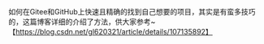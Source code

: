 如何在Gitee和GitHub上快速且精确的找到自己想要的项目，其实是有蛮多技巧的，这篇博客详细的介绍了方法，供大家参考~
【https://blog.csdn.net/gl620321/article/details/107135892】